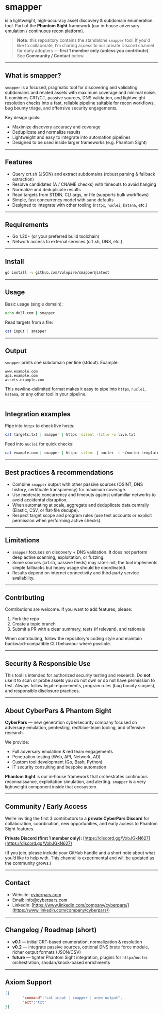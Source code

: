 # smapper

is a lightweight, high‑accuracy asset discovery & subdomain enumeration tool.
Part of the **Phantom Sight** framework (our in‑house adversary emulation / continuous recon platform).

> **Note:** this repository contains the standalone `smapper` tool. If you'd like to collaborate, I’m sharing access to our private Discord channel for early adopters — **first 1 member only (unless you contribute)**. See **Community / Contact** below.

---

## What is smapper?

`smapper` is a focused, pragmatic tool for discovering and validating subdomains and related assets with maximum coverage and minimal noise. It combines CRT/CT, passive sources, DNS validation, and lightweight resolution checks into a fast, reliable pipeline suitable for recon workflows, bug bounty triage, and offensive security engagements.

Key design goals:

* Maximize discovery accuracy and coverage
* Deduplicate and normalize results
* Lightweight and easy to integrate into automation pipelines
* Designed to be used inside larger frameworks (e.g. Phantom Sight)

---

## Features

* Query crt.sh (JSON) and extract subdomains (robust parsing & fallback extraction)
* Resolve candidates (A / CNAME checks) with timeouts to avoid hanging
* Normalize and deduplicate results
* Read targets from STDIN, CLI args, or file (supports bulk workflows)
* Simple, fast concurrency model with sane defaults
* Designed to integrate with other tooling (`httpx`, `nuclei`, `katana`, etc.)

---

## Requirements

* Go 1.20+ (or your preferred build toolchain)
* Network access to external services (crt.sh, DNS, etc.)

---

## Install

```bash
go install -v github.com/Vulnpire/smapper@latest
```

---

## Usage

Basic usage (single domain):

```bash
echo dell.com | smapper
```

Read targets from a file:

```bash
cat input | smapper
```
---

## Output

`smapper` prints one subdomain per line (stdout). Example:

```
www.example.com
api.example.com
assets.example.com
```

This newline-delimited format makes it easy to pipe into `httpx`, `nuclei`, `katana`, or any other tool in your pipeline.

---

## Integration examples

Pipe into `httpx` to check live hosts:

```bash
cat targets.txt | smapper | httpx -silent -title -o live.txt
```

Feed into `nuclei` for quick checks:

```bash
cat example.com | smapper | httpx -silent | nuclei -t ~/nuclei-templates -o findings.txt
```

---

## Best practices & recommendations

* Combine `smapper` output with other passive sources (OSINT, DNS history, certificate transparency) for maximum coverage.
* Use moderate concurrency and timeouts against unfamiliar networks to avoid accidental disruption.
* When automating at scale, aggregate and deduplicate data centrally (Elastic, CSV, or flat-file dedupe).
* Respect target scope and program rules (use test accounts or explicit permission when performing active checks).

---

## Limitations

* `smapper` focuses on discovery + DNS validation. It does not perform deep active scanning, exploitation, or fuzzing.
* Some sources (crt.sh, passive feeds) may rate-limit; the tool implements simple fallbacks but heavy usage should be coordinated.
* Results depend on internet connectivity and third‑party service availability.

---

## Contributing

Contributions are welcome. If you want to add features, please:

1. Fork the repo
2. Create a topic branch
3. Submit a PR with a clear summary, tests (if relevant), and rationale

When contributing, follow the repository's coding style and maintain backward-compatible CLI behaviour where possible.

---

## Security & Responsible Use

This tool is intended for authorized security testing and research. Do **not** use it to scan or probe assets you do not own or do not have permission to test. Always follow legal requirements, program rules (bug bounty scopes), and responsible disclosure practices.

---

## About CyberPars & Phantom Sight

**CyberPars** — new generation cybersecurity company focused on adversary emulation, pentesting, red/blue-team tooling, and offensive research.

We provide:

* Full adversary emulation & red team engagements
* Penetration testing (Web, API, Network, AD)
* Custom tool development (Go, Bash, Python)
* IT security consulting and bespoke automation

**Phantom Sight** is our in‑house framework that orchestrates continuous reconnaissance, exploitation simulation, and alerting. `smapper` is a very lightweight component inside that ecosystem.

---

## Community / Early Access

We’re inviting the first 3 contributors to a **private CyberPars Discord** for collaboration, coordination, new opportunities, and early access to Phantom Sight features.

**Private Discord (first 1 member only):** [https://discord.gg/VxbJGkN627](https://discord.gg/VxbJGkN627)

(If you join, please include your GitHub handle and a short note about what you’d like to help with. This channel is experimental and will be updated as the community grows.)

---

## Contact

* Website: [cyberpars.com](https://cyberpars.com)
* Email: [info@cyberpars.com](mailto:info@cyberpars.com)
* LinkedIn: [https://www.linkedin.com/company/cyberpars/](https://www.linkedin.com/company/cyberpars/)

---

## Changelog / Roadmap (short)

* **v0.1** — initial CRT-based enumeration, normalization & resolution
* **v0.2** — integrate passive sources, optional DNS brute force module, richer output formats (JSON/CSV)
* **future** — tighter Phantom Sight integration, plugins for `httpx`/`nuclei` orchestration, shodan/knock-based enrichments

---

## Axiom Support

```json
[{
        "command":"cat input | smapper | anew output",
        "ext":"txt"
}]
```
